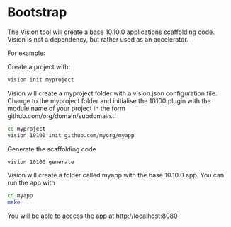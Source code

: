 # Bootstrap

The [Vision](https://github.com/vision-cli/vision) tool will create a base 10.10.0 applications scaffolding code.
Vision is not a dependency, but rather used as an accelerator.

For example:

Create a project with:

```bash
vision init myproject
```

Vision will create a myproject folder with a vision.json configuration file.
Change to the myproject folder and initialise the 10100 plugin with the module name of your project in the form github.com/org/domain/subdomain...

```bash
cd myproject
vision 10100 init github.com/myorg/myapp
```

Generate the scaffolding code

```bash
vision 10100 generate
```

Vision will create a folder called myapp with the base 10.10.0 app. You can run the app with

```bash
cd myapp
make
```

You will be able to access the app at http://localhost:8080
